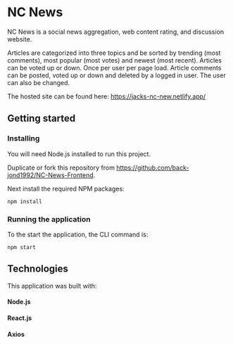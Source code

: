 # NC News

NC News is a social news aggregation, web content rating, and discussion website.

Articles are categorized into three topics and be sorted by trending (most comments), most popular (most votes) and newest (most recent). Articles can be voted up or down. Once per user per page load. Article comments can be posted, voted up or down and deleted by a logged in user. The user can also be changed.

The hosted site can be found here: https://jacks-nc-new.netlify.app/

## Getting started

### Installing

You will need Node.js installed to run this project.

Duplicate or fork this repository from https://github.com/back-jond1992/NC-News-Frontend.

Next install the required NPM packages:

`npm install`

### Running the application

To the start the application, the CLI command is:

`npm start`

## Technologies

This application was built with:

#### Node.js

#### React.js

#### Axios
